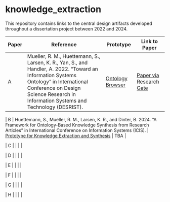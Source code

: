 # knowledge_extraction
This repository contains links to the central design artifacts developed throughout a dissertation project between 2022 and 2024.

| Paper     |  Reference | Prototype      | Link to Paper      |
| ------------- | ------------- | ------------- | ------------- |
| A | Mueller, R. M., Huettemann, S., Larsen, K. R., Yan, S., and Handler, A. 2022. “Toward an Information Systems Ontology” in International Conference on Design Science Research in Information Systems and Technology (DESRIST). | [Ontology Browser](http://162.55.33.207:6828/ontology_browser) | [Paper via Research Gate](https://www.researchgate.net/publication/360893416_Toward_an_Information_Systems_Ontology) |

| B | Huettemann, S., Mueller, R. M., Larsen, K. R., and Dinter, B. 2024. “A Framework for Ontology-Based Knowledge Synthesis from Research Articles” in International Conference on Information Systems (ICIS). | [Prototype for Knowledge Extraction and Synthesis](http://162.55.33.207:8502/) | TBA |


| C |  |  |  |


| D |  |  |  |


| E |  |  |  |


| F |  |  |  |


| G |  |  |  |


| H |  |  |  |
